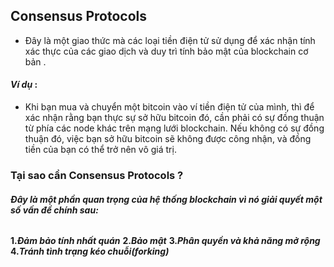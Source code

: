 ## Consensus Protocols

- Đây là một giao thức mà các loại tiền điện tử sử dụng để xác nhận tính xác thực của các giao dịch và duy trì tính bảo mật của blockchain cơ bản .

#### *_*Ví dụ*_* :

- Khi bạn mua và chuyển một bitcoin vào ví tiền điện tử của mình, thì để xác nhận rằng bạn thực sự sở hữu bitcoin đó, cần phải có sự đồng thuận từ phía các node khác trên mạng lưới blockchain. Nếu không có sự đồng thuận đó, việc bạn sở hữu bitcoin sẽ không được công nhận, và đồng tiền của bạn có thể trở nên vô giá trị.

### Tại sao cần Consensus Protocols ?

 ###### **Đây là một phần quan trọng của hệ thống blockchain vì nó giải quyết một số vấn đề chính sau:**

  **1._Đảm bảo tính nhất quán_**
  **2._Bảo mật_**
  **3._Phân quyền và khả năng mở rộng_**
  **4._Tránh tình trạng kéo chuỗi(forking)_**
